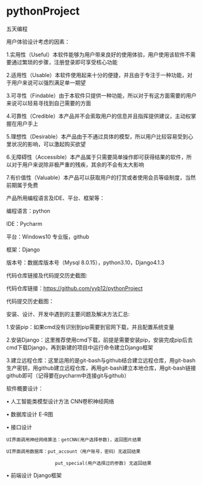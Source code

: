 # pythonProject
五天编程

用户体验设计考虑的因素：

1.实用性（Useful）本软件能够为用户带来良好的使用体验，用户使用该软件不需要通过繁琐的步骤，注册登录即可享受核心功能

2.适用性（Usable）本软件使用起来十分的便捷，并且由于专注于一种功能，对于用户来说可以强烈满足单一期望

3.可寻性（Findable）由于本软件只提供一种功能，所以对于有这方面需要的用户来说可以轻易寻找到自己需要的方面

4.可靠性（Credible）本产品并不会索取用户的信息并且指挥提供建议，主动权掌握在用户手上

5.理想性（Desirable）本产品由于不通过具体的模型，所以用户比较容易受到心里状况的影响，可以激起购买欲望

6.无障碍性（Accessible）本产品属于只需要简单操作即可获得结果的软件，所以对于用户来说除非极严重的残疾，其余的不会有太大影响

7.有价值性（Valuable）本产品可以获取用户的打赏或者使用会员等级制度，当然前期属于免费



产品所用编程语言及IDE、平台、框架等：

编程语言：python

IDE：Pycharm 

平台：Windows10 专业版，github

框架：Django

版本号：数据库版本号（Mysql 8.0.15），python3.10，Django4.1.3



代码仓库链接及代码提交历史截图:

代码仓库链接：https://github.com/yyb12/pythonProject

代码提交历史截图：

 

安装、设计、开发中遇到的主要问题及解决方法汇总:

1.安装pip：如果cmd没有识别到pip需要到官网下载，并且配置系统变量

2.安装Django：这里推荐使用cmd下载，前提是需要安装pip，安装完成pip后去cmd下载Django，再到新建的项目中运行命令建立Django框架

3.建立远程仓库：这里运用的是git-bash与github结合建立远程仓库，用git-bash生产密钥，用github建立远程仓库，再用git-bash建立本地仓库，用git-bash链接github即可（记得要在pycharm中连接git与github）

软件概要设计：

•	 人工智能类模型设计方法  CNN卷积神经网络

•	数据库设计  E-R图

•	接口设计

    UI界面调用神经网络算法：getCNN(用户选择参数)，返回图片结果
    
    UI界面调用数据库：put_account（用户账号，密码）无返回结果
    
                      put_special(用户选择过的参数) 无返回结果
                      
•	前端设计 Django框架
